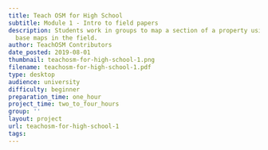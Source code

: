 ```yaml
---
title: Teach OSM for High School
subtitle: Module 1 - Intro to field papers
description: Students work in groups to map a section of a property using OSM-available
  base maps in the field.
author: TeachOSM Contributors
date_posted: 2019-08-01
thumbnail: teachosm-for-high-school-1.png
filename: teachosm-for-high-school-1.pdf
type: desktop
audience: university
difficulty: beginner
preparation_time: one_hour
project_time: two_to_four_hours
group: ''
layout: project
url: teachosm-for-high-school-1
tags:
---
```


